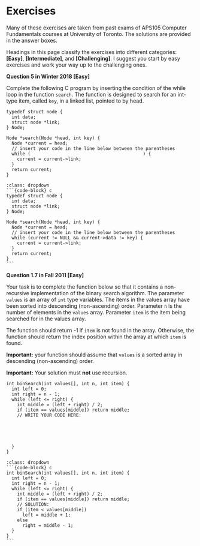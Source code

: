 # Exercises

Many of these exercises are taken from past exams of APS105 Computer Fundamentals courses at University of Toronto. The solutions are provided in the answer boxes.

Headings in this page classify the exercises into different categories: **[Easy]**, **[Intermediate]**, and **[Challenging]**. I suggest you start by easy exercises and work your way up to the challenging ones.

**Question 5 in Winter 2018 [Easy]**

Complete the following C program by inserting the condition of the while loop in the function `search`. The function is designed to search for an int-type item, called `key`, in a linked list, pointed to by head. 

```{code-block} c
typedef struct node {
  int data;
  struct node *link;
} Node;

Node *search(Node *head, int key) {
  Node *current = head;
  // insert your code in the line below between the parentheses
  while (                                          ) {
    current = current->link;
  }
  return current;
}
```

````{admonition} Answer
:class: dropdown
```{code-block} c
typedef struct node {
  int data;
  struct node *link;
} Node;

Node *search(Node *head, int key) {
  Node *current = head;
  // insert your code in the line below between the parentheses
  while (current != NULL && current->data != key) {
    current = current->link;
  }
  return current;
}
```
````

**Question 1.7 in Fall 2011 [Easy]**

Your task is to complete the function below so that it contains a non-recursive implementation of the binary search algorithm. The parameter `values` is an array of `int` type variables. The items in the values array have been sorted into descending (non-ascending) order. Parameter `n` is the number of elements in the `values` array. Parameter `item` is the item being searched for in the values array.

The function should return -1 if `item` is not found in the array. Otherwise, the function should return the index position within the array at which `item` is found.

**Important:** your function should assume that `values` is a sorted array in descending (non-ascending) order.

**Important:** Your solution must **not** use recursion.

```{code-block} c
int binSearch(int values[], int n, int item) {
  int left = 0;
  int right = n - 1;
  while (left <= right) {
    int middle = (left + right) / 2;
    if (item == values[middle]) return middle;
    // WRITE YOUR CODE HERE:
    




  }
}
```

````{admonition} Answer
:class: dropdown
```{code-block} c
int binSearch(int values[], int n, int item) {
  int left = 0;
  int right = n - 1;
  while (left <= right) {
    int middle = (left + right) / 2;
    if (item == values[middle]) return middle;
    // SOLUTION:
    if (item < values[middle])
      left = middle + 1;
    else
      right = middle - 1;
  }
}
```
````